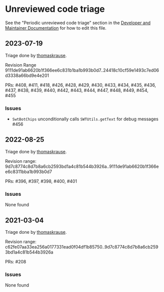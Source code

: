 # Unreviewed code triage

See the "Periodic unreviewed code triage" section in the [Developer and Maintainer Documentation](https://hexatomic.github.io/hexatomic/dev/) for how to edit this file.

## 2023-07-19 

Triage done by [thomaskrause](https://github.com/thomaskrause/).

Revision Range 9111de91ab6620b1f366ee6c831b1ba1b993b0d7..24418c10cf59e1493c7ed06d3338a66bd9e4e201

PRs: #408, #411, #418, #426, #428, #429, #430, #433, #434, #435, #436, #437,
#438, #439, #440, #442, #443, #444, #447, #448, #449, #454, #455

### Issues

- `SwtBotChips` unconditionally calls `SWTUtils.getText` for debug messages #456 

## 2022-08-25

Triage done by [thomaskrause](https://github.com/thomaskrause/).

Revision range: 9d7c8774c8d7b8a6cb2593bd1a4c81b544b3926a..9111de91ab6620b1f366ee6c8311bba1b993b0d7

PRs: #396, #397, #398, #400, #401

### Issues

None found

## 2021-03-04

Triage done by [thomaskrause](https://github.com/thomaskrause/).

Revision range: c62fe07aa33ea256a0177331ead0f04df1b85750..9d7c8774c8d7b8a6cb2593bd1a4c81b544b3926a

PRs: #208

### Issues

None found
